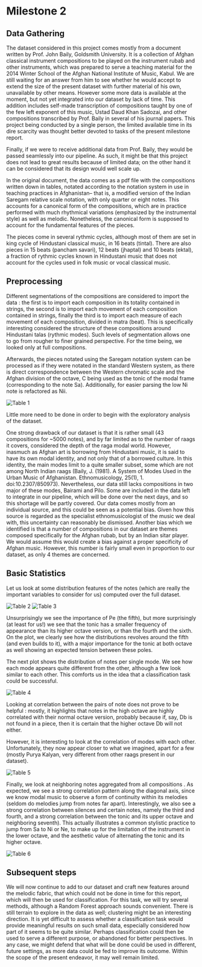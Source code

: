 # Milestone 2

## Data Gathering

The dataset considered in this project comes mostly from a document written by Prof. John Baily, Goldsmith University. It is a collection of Afghan classical instrument compositions to be played on the instrument rubab and other instruments, which was prepared to serve a teaching material for the 2014 Winter School of the Afghan National Institute of Music, Kabul.  We are still waiting for an answer from him to see whether he would accept to extend the size of the present dataset with further material of his own, unavailable by other means. However some more data is  available at the moment, but not yet integrated into our dataset by lack of time. This addition includes self-made transcription of compositions taught by one of the few left exponent of this music, Ustad Daud Khan Sadozai, and other compositions transcribed by Prof. Baily in several of his journal papers. This project being conducted by a single person, the limited available time in its dire scarcity was thought better devoted to tasks of the present milestone report.

Finally, if we were to receive additional data from Prof. Baily, they would be passed seamlessly into our pipeline. As such, it might be that this project does not lead to great results because of limited data; on the other hand it can be considered that its design would well scale up.

In the original document, the data comes as a pdf file with the compositions written down in tables,
notated according to the notation system in use in teaching practices in Afghanistan– that is, a modified version of the Indian Saregam relative scale notation, with only quarter or eight notes. This accounts for a canonical form of the compositions, which are in practice performed with much rhythmical variations (emphasized by the instrumental style) as well as melodic. Nonetheless, the canonical form is supposed to account for the fundamental features of the pieces.

The pieces come in several rythmic cycles, although most of them are set in king cycle of Hindustani classical music, in 16 beats (tintal). There are also pieces in 15 beats (pancham savari), 12 beats (jhaptal) and 10 beats (ektal), a fraction of rythmic cycles known in Hindustani music that does not account for the cycles used in folk music or vocal classical music.  

## Preprocessing

Different segmentations of the compositions are considered to import the data : the first is to import each composition in its totality contained in strings, the second is to import each movement of each composition contained in strings, finally the third is to import each measure of each movement of each composition, divided in matra (beat). This is specifically interesting considered the structure of these compositions around Hindustani talas (rythmic modes). Such levels of segmentation allows one to go from rougher to finer grained perspective. For the time being, we looked only at full compositions.

Afterwards, the pieces notated using the Saregam notation system can be processed as if they were notated in the standard Western system, as there is direct correspondence between the Western chromatic scale and the Afghan division of the octave, C being used as the tonic of the modal frame (corresponding to the note Sa).  Additionally, for easier parsing the low Ni note is refactored as Nii.

![Table 1](Saregama.png)

Little more need to be done in order to begin with the exploratory analysis of the dataset.

One strong drawback of our dataset is that it is rather small (43 compositions for ~5000 notes), and by far limited as to the number of raags it covers, considered the depth of the raga modal world. However, inasmuch as Afghan art is borrowing from Hindustani music, it is said to have its own modal identity, and not only that of a borrowed culture. In this identity, the main modes limit to a quite smaller subset, some which are not among North Indian raags (Baily, J. (1981). A System of Modes Used in the Urban Music of Afghanistan. Ethnomusicology, 25(1), 1. doi:10.2307/850973). Nevertheless, our data still lacks compositions in two major of these modes, Bairami and Pilo. Some are included in the data left to integrate in our pipeline, which will be done over the next days, and so this shortage will be partly covered.
Our data comes mostly from an individual source, and this could be seen as a potential bias. Given how this source is regarded as the specialist ethnomusicologist of the music we deal with, this uncertainty can reasonably be dismissed. Another bias which we identified is that a number of compositions in our dataset are themes composed specifically for the Afghan rubab, but by an Indian sitar player. We would assume this would create a bias against a proper specificity of Afghan music. However, this number is fairly small even in proportion to our dataset, as only 4 themes are concerned.

## Basic Statistics

Let us look at some distribution features of the notes (which are really the important variables to consider for us) computed over the full dataset.

 ![Table 2](distrib.png)
 ![Table 3](plot2.png)

Unsurprisingly we see the importance of Pe (the fifth), but more surprisingly (at least for us!) we see that the tonic has a smaller frequency of appearance than its higher octave version, or than the fourth and the sixth. On the plot, we clearly see how the distributions revolves around the fifth (and even builds to it), with a major importance for the tonic at both octave as well showing an expected tension between these poles.

The next plot shows the distribution of notes per single mode. We see how each mode appears quite different from the other, although a few look similar to each other. This comforts us in the idea that a classification task could be successful.

 ![Table 4](plot3.png)

Looking at correlation between the pairs of note does not prove to be helpful : mostly, it highlights that notes in the high octave are highly correlated with their normal octave version, probably because if, say, Db is not found in a piece, then it is certain that the higher octave Db will not either.



However, it is interesting to look at the correlation of modes with each other. Unfortunately, they now appear closer to what we imagined, apart for a few (mostly Purya Kalyan, very different from other raags present in our dataset).

 ![Table 5](plot6.png)

Finally, we look at neighboring notes aggregated from all compositions . As expected, we see a strong correlation pattern along the diagonal axis, since we know modal music to observe a form of continuity within its melodies (seldom do melodies jump from notes far apart). Interestingly, we also see a strong correlation between silences and certain notes, namely the third and fourth, and a strong correlation between the tonic and its upper octave and neighboring seventh). This actually illustrates a common stylistic practice to jump from Sa to Ni or Ne, to make up for the limitation of the instrument in the lower octave, and the aesthetic value of alternating the tonic and its higher octave.

  ![Table 6](plot7.png)

## Subsequent steps

We will now continue to add to our dataset and craft new features around the melodic fabric, that which could not be done in time for this report, which will then be used for classification. For this task, we will try several methods, although a Random Forest approach sounds convenient. There is still terrain to explore in the data as well; clustering might be an interesting direction. It is yet difficult to assess whether a classification task would provide meaningful results on such small data, especially considered how part of it seems to be quite similar. Perhaps classification could then be used to serve a different purpose, or abandoned for better perspectives. In any case, we might defend that what will be done could be used in different, future settings,  as more data could be fed to improve its outcome. Within the scope of the present endeavor, it may well remain limited.
